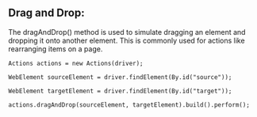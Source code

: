 ﻿## Drag and Drop: ##

The dragAndDrop() method is used to simulate dragging an element and dropping it onto another element. This is commonly used for actions like rearranging items on a page.

~~~
Actions actions = new Actions(driver);

WebElement sourceElement = driver.findElement(By.id("source"));

WebElement targetElement = driver.findElement(By.id("target"));

actions.dragAndDrop(sourceElement, targetElement).build().perform();
~~~
